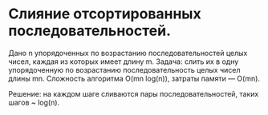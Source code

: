 # Слияние отсортированных последовательностей.

Дано n упорядоченных по возрастанию последовательностей целых чисел, каждая из которых имеет длину m.
Задача: слить их в одну упорядоченную по возрастанию последовательность целых чисел длины mn.
Сложность алгоритма O(mn log(n)), затраты памяти — O(mn).

Решение: на каждом шаге сливаются пары последовательностей, таких шагов ~ log(n). 
